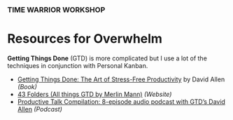 ### TIME WARRIOR WORKSHOP

# Resources for Overwhelm 


**Getting Things Done** (GTD) is more complicated but I use a lot of the techniques in conjunction with Personal Kanban.

* [Getting Things Done: The Art of Stress-Free Productivity](http://www.amazon.com/Getting-Things-Done-Stress-Free-Productivity/dp/0142000280/ref=sr_1_1?ie=UTF8&qid=1420844841&sr=8-1&keywords=getting+things+done) by David Allen *(Book)*
* [43 Folders (All things GTD by Merlin Mann)](http://www.43folders.com) *(Website)*
* [Productive Talk Compilation: 8-episode audio podcast with GTD’s David Allen](http://www.43folders.com/2006/11/28/productive-talk-comp) *(Podcast)*

